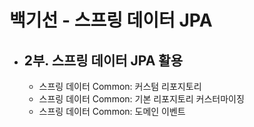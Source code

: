 # 백기선 - 스프링 데이터 JPA
- 2부. 스프링 데이터 JPA 활용
  -  
  - 스프링 데이터 Common: 커스텀 리포지토리
  - 스프링 데이터 Common: 기본 리포지토리 커스터마이징
  - 스프링 데이터 Common: 도메인 이벤트
